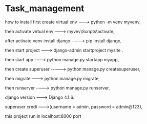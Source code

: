 # Task_management



how to install 
first create virtual env ---> python -m venv myvenv,

then activate virtual env ---> myvev\Scripts\activate,

after activate venv install django ----> pip install django,

then start project ---> django-admin startproject mysite .

then start app ---> python manage.py startapp myapp,

then create superuser -----> python manage.py createsuperuser,

then migrate ---> python manage.py migrate,

then runserver ----> python manage.py runserver,


django version ---> Django 4.1.6.

superuser credi  --->(username = admin, password = admin@123),

this project run in localhost:8000 port 
